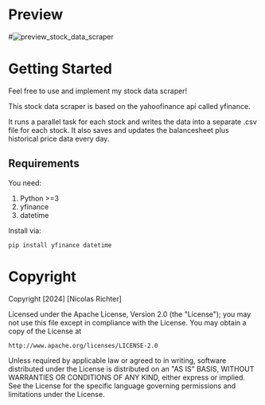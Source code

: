 # Preview

#![preview_stock_data_scraper](https://github.com/niggonator/Realtime-stock-data-scraper/assets/167204297/7a9bdb57-39ea-470a-acf2-e283f279a5dd)

# Getting Started
Feel free to use and implement my stock data scraper!

This stock data scraper is based on the yahoofinance api called yfinance.

It runs a parallel task for each stock and writes the data into a separate .csv file for each stock.
It also saves and updates the balancesheet plus historical price data every day.

## Requirements
You need:
1. Python >=3
2. yfinance
4. datetime


Install via: 

    pip install yfinance datetime


# Copyright

Copyright [2024] [Nicolas Richter]

Licensed under the Apache License, Version 2.0 (the "License");
you may not use this file except in compliance with the License.
You may obtain a copy of the License at

    http://www.apache.org/licenses/LICENSE-2.0

Unless required by applicable law or agreed to in writing, software
distributed under the License is distributed on an "AS IS" BASIS,
WITHOUT WARRANTIES OR CONDITIONS OF ANY KIND, either express or implied.
See the License for the specific language governing permissions and
limitations under the License.

